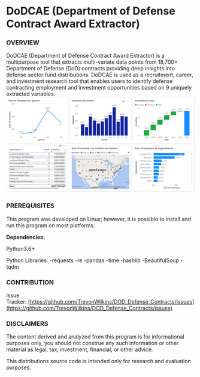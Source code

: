 # DoDCAE (Department of Defense Contract Award Extractor) 

### OVERVIEW
DoDCAE (Department of Defense Contract Award Extractor) is a multipurpose tool that extracts multi-variate data points from 18,700+ Department of Defense (DoD) contracts providing deep insights into defense sector fund distributions. DoDCAE is used as a recruitment, career, and investment research tool that enables users to identify defense contracting employment and investment opportunities based on 9 uniquely extracted variables.
![alt text](https://github.com/TrevonWilkins/DoD-Contract-Award-Extractor/blob/main/DoDCAE%20Power%20BI.png?raw=true)

### PREREQUISITES

This program was developed on Linux; however, it is possible to install and run this program on most platforms.

**Dependencies:**

Python3.6+

Python Libraries:
-requests
-re
-pandas
-time
-hashlib
-BeautifulSoup
-tqdm

### CONTRIBUTION
Issue Tracker: [https://github.com/TrevonWilkins/DOD_Defense_Contracts/issues](https://github.com/TrevonWilkins/DOD_Defense_Contracts/issues)


### DISCLAIMERS

The content derived and analyzed from this program is for informational purposes only, you should not construe any such information or other material as legal, tax, investment, financial, or other advice.

This distributions source code is intended only for research and evaluation purposes.
